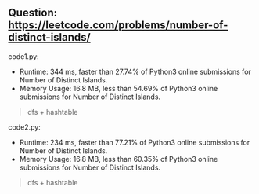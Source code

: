 ## Question: https://leetcode.com/problems/number-of-distinct-islands/

code1.py:
* Runtime: 344 ms, faster than 27.74% of Python3 online submissions for Number of Distinct Islands.
* Memory Usage: 16.8 MB, less than 54.69% of Python3 online submissions for Number of Distinct Islands.
> dfs + hashtable

code2.py:
* Runtime: 234 ms, faster than 77.21% of Python3 online submissions for Number of Distinct Islands.
* Memory Usage: 16.8 MB, less than 60.35% of Python3 online submissions for Number of Distinct Islands.
> dfs + hashtable
